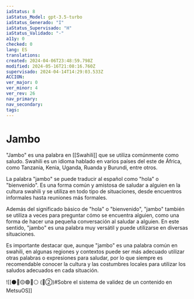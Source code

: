 ```yaml
---
iaStatus: 8
iaStatus_Model: gpt-3.5-turbo
iaStatus_Generado: "I"
iaStatus_Supervisado: "H"
iaStatus_Validado: "-"
a11y: 0
checked: 0
lang: ES
translations: 
created: 2024-04-06T23:48:59.798Z
modified: 2024-05-16T21:08:16.760Z
supervisado: 2024-04-14T14:29:03.533Z
ACCION: 
ver_major: 0
ver_minor: 4
ver_rev: 26
nav_primary: 
nav_secondary: 
tags:
---
```

# Jambo

"Jambo" es una palabra en [[Swahili]] que se utiliza comúnmente como saludo. Swahili es un idioma hablado en varios países del este de África, como Tanzania, Kenia, Uganda, Ruanda y Burundi, entre otros.

La palabra "jambo" se puede traducir al español como "hola" o "bienvenido". Es una forma común y amistosa de saludar a alguien en la cultura swahili y se utiliza en todo tipo de situaciones, desde encuentros informales hasta reuniones más formales.

Además del significado básico de "hola" o "bienvenido", "jambo" también se utiliza a veces para preguntar cómo se encuentra alguien, como una forma de hacer una pequeña conversación al saludar a alguien. En este sentido, "jambo" es una palabra muy versátil y puede utilizarse en diversas situaciones.

Es importante destacar que, aunque "jambo" es una palabra común en swahili, en algunas regiones y contextos puede ser más adecuado utilizar otras palabras o expresiones para saludar, por lo que siempre es recomendable conocer la cultura y las costumbres locales para utilizar los saludos adecuados en cada situación.

![[⚫🔴🟡🟢🔵⚪ (🔴②)#Sobre el sistema de validez de un contenido en MetsuOS]]